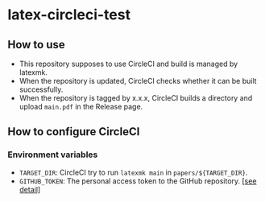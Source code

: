 # latex-circleci-test

## How to use
- This repository supposes to use CircleCI and build is managed by latexmk.
- When the repository is updated, CircleCI checks whether it can be built successfully.
- When the repository is tagged by x.x.x, CircleCI builds a directory and upload `main.pdf` in the Release page.

## How to configure CircleCI
### Environment variables
- `TARGET_DIR`: CircleCI try to run `latexmk main` in `papers/${TARGET_DIR}`.
- `GITHUB_TOKEN`: The personal access token to the GitHub repository. [[see detail]](https://github.com/tcnksm/ghr#github-api-token)
